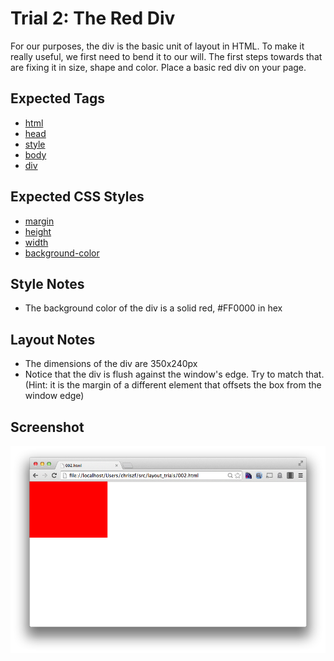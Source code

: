 Trial 2: The Red Div
====================
For our purposes, the div is the basic unit of layout in HTML. To make it really useful, we first need to bend it to our will. The first steps towards that are fixing it in size, shape and color. Place a basic red div on your page.

Expected Tags
-------------
* [html](https://developer.mozilla.org/en-US/docs/Web/HTML/Element/html)
* [head](https://developer.mozilla.org/en-US/docs/Web/HTML/Element/head)
* [style](https://developer.mozilla.org/en-US/docs/Web/HTML/Element/style)
* [body](https://developer.mozilla.org/en-US/docs/Web/HTML/Element/body)
* [div](https://developer.mozilla.org/en-US/docs/Web/HTML/Element/div)

Expected CSS Styles
-------------------
* [margin](https://developer.mozilla.org/en-US/docs/Web/CSS/margin)
* [height](https://developer.mozilla.org/en-US/docs/Web/CSS/height)
* [width](https://developer.mozilla.org/en-US/docs/Web/CSS/width)
* [background-color](https://developer.mozilla.org/en-US/docs/Web/CSS/background-color)

Style Notes
-----------
* The background color of the div is a solid red, #FF0000 in hex

Layout Notes
------------
* The dimensions of the div are 350x240px
* Notice that the div is flush against the window's edge. Try to match that. (Hint: it is the margin of a different element that offsets the box from the window edge)


Screenshot
----------
![Second screen](screens/002.png?raw=true)
